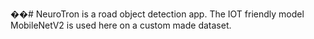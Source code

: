 ��#   N e u r o T r o n  is a road object detection app. The IOT friendly model MobileNetV2 is used here on a custom made dataset.
 
